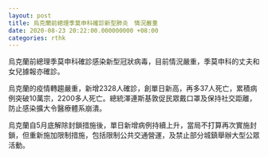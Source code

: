 ```yaml
---
layout: post
title: 烏克蘭前總理季莫申科確診新型肺炎　情況嚴重
date: 2020-08-23 20:22:00.000000000 +08:00
categories: rthk
---
```


烏克蘭前總理季莫申科確診感染新型冠狀病毒，目前情況嚴重，季莫申科的丈夫和女兒據報亦確診。

烏克蘭的疫情轉趨嚴重，新增2328人確診，創單日新高，再多37人死亡，累積病例突破10萬宗，2200多人死亡。總統澤連斯基敦促民眾戴口罩及保持社交距離，防止感染擴大令醫療體系崩潰。

烏克蘭自5月底解除封鎖措施後，單日新增病例持續上升，當局不打算再次實施封鎖，但重新施加限制措施，包括限制公共交通營運，及禁止部分城鎮舉辦大型公眾活動。
